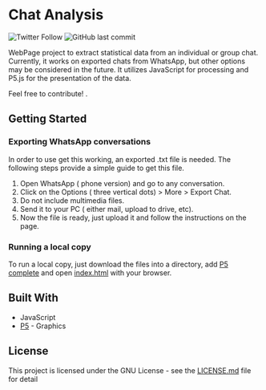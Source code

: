 # Chat Analysis
![Twitter Follow](https://img.shields.io/twitter/follow/jos_font.svg?label=Follow&style=social)
![GitHub last commit](https://img.shields.io/github/last-commit/FontyMcPython/Chat_analysis.svg)

WebPage project to extract statistical data from an individual or group chat. Currently, it works on exported chats from WhatsApp, but other options may be considered in the future. It utilizes JavaScript for processing and P5.js for the presentation of the data.

Feel free to contribute!
.
## Getting Started

### Exporting WhatsApp conversations

In order to use get this working, an exported .txt file is needed. The following steps provide a simple guide to get this file.

1. Open WhatsApp ( phone version) and go to any conversation.
2. Click on the Options ( three vertical dots) > More > Export Chat.
3. Do not include multimedia files.
4. Send it to your PC ( either mail, upload to drive, etc).
5. Now the file is ready, just upload it and follow the instructions on the page.

### Running a local copy

To run a local copy, just download the files into a directory, add [P5 complete](https://p5js.org/download/) and open [index.html](index.html) with your browser.

## Built With

* JavaScript
* [P5](https://p5js.org/download/) - Graphics

## License

This project is licensed under the GNU License - see the [LICENSE.md](LICENSE.md) file for detail
